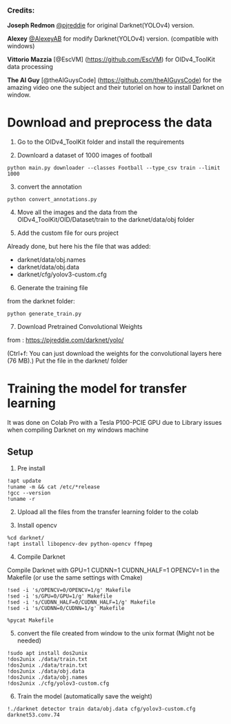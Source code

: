 ### **Credits:**

**Joseph Redmon** [@pjreddie](https://www.github.com/pjreddie) for original Darknet(YOLOv4) version.

**Alexey** [@AlexeyAB](https://github.com/AlexeyAB) for modify Darknet(YOLOv4) version. (compatible with windows)

**Vittorio Mazzia** [@EscVM] (https://github.com/EscVM) for OIDv4_ToolKit data processing 

**The AI Guy** [@theAIGuysCode] (https://github.com/theAIGuysCode) for the amazing video one the subject and their tutoriel on how to install Darknet on window.

# Download and preprocess the data

1. Go to the OIDv4_ToolKit folder and install the requirements

2. Downloard a dataset of 1000 images of football

```
python main.py downloader --classes Football --type_csv train --limit 1000
```

3. convert the annotation

```
python convert_annotations.py
```

4. Move all the images and the data from the OIDv4_ToolKit/OID/Dataset/train to the darknet/data/obj folder

5. Add the custom file for ours project

Already done, but here his the file that was added:
* darknet/data/obj.names
* darknet/data/obj.data
* darknet/cfg/yolov3-custom.cfg

6. Generate the training file

from the darknet folder:

```
python generate_train.py
```

7. Download Pretrained Convolutional Weights

from : <https://pjreddie.com/darknet/yolo/>

(Ctrl+f: You can just download the weights for the convolutional layers here (76 MB).)
Put the file in the darknet/ folder

# Training the model for transfer learning 
It was done on Colab Pro with a Tesla P100-PCIE GPU due to Library issues when compiling Darknet on my windows machine

## Setup

1. Pre install
```
!apt update
!uname -m && cat /etc/*release
!gcc --version
!uname -r
```

2. Upload all the files from the transfer learning folder to the colab

3. Install opencv
```
%cd darknet/
!apt install libopencv-dev python-opencv ffmpeg
```

4. Compile Darknet

Compile Darknet with GPU=1 CUDNN=1 CUDNN_HALF=1 OPENCV=1 in the Makefile (or use the same settings with Cmake)

```
!sed -i 's/OPENCV=0/OPENCV=1/g' Makefile
!sed -i 's/GPU=0/GPU=1/g' Makefile
!sed -i 's/CUDNN_HALF=0/CUDNN_HALF=1/g' Makefile
!sed -i 's/CUDNN=0/CUDNN=1/g' Makefile

%pycat Makefile
```

5. convert the file created from window to the unix format (Might not be needed)

```
!sudo apt install dos2unix
!dos2unix ./data/train.txt
!dos2unix ./data/train.txt
!dos2unix ./data/obj.data
!dos2unix ./data/obj.names
!dos2unix ./cfg/yolov3-custom.cfg
```

6. Train the model (automatically save the weight)
```
!./darknet detector train data/obj.data cfg/yolov3-custom.cfg darknet53.conv.74
```
